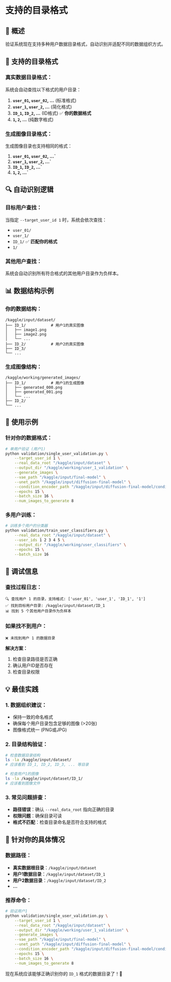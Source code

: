# 支持的目录格式

## 🎯 概述

验证系统现在支持多种用户数据目录格式，自动识别并适配不同的数据组织方式。

## 📁 支持的目录格式

### 真实数据目录格式：

系统会自动查找以下格式的用户目录：

1. **`user_01`, `user_02`, ...** (标准格式)
2. **`user_1`, `user_2`, ...** (简化格式)
3. **`ID_1`, `ID_2`, ...** (ID格式) ✅ **你的数据格式**
4. **`1`, `2`, ...** (纯数字格式)

### 生成图像目录格式：

生成图像目录也支持相同的格式：

1. **`user_01`, `user_02`, ...`**
2. **`user_1`, `user_2`, ...`**
3. **`ID_1`, `ID_2`, ...`**
4. **`1`, `2`, ...`**

## 🔍 自动识别逻辑

### 目标用户查找：
当指定 `--target_user_id 1` 时，系统会依次查找：
- `user_01/`
- `user_1/`
- `ID_1/` ✅ **匹配你的格式**
- `1/`

### 其他用户查找：
系统会自动识别所有符合格式的其他用户目录作为负样本。

## 📊 数据结构示例

### 你的数据结构：
```
/kaggle/input/dataset/
├── ID_1/           # 用户1的真实图像
│   ├── image1.png
│   ├── image2.png
│   └── ...
├── ID_2/           # 用户2的真实图像
├── ID_3/
└── ...
```

### 生成图像结构：
```
/kaggle/working/generated_images/
├── ID_1/           # 用户1的生成图像
│   ├── generated_000.png
│   ├── generated_001.png
│   └── ...
├── ID_2/
└── ...
```

## 🚀 使用示例

### 针对你的数据格式：

```bash
# 单用户验证 (用户1)
python validation/single_user_validation.py \
    --target_user_id 1 \
    --real_data_root "/kaggle/input/dataset" \
    --output_dir "/kaggle/working/user_1_validation" \
    --generate_images \
    --vae_path "/kaggle/input/final-model" \
    --unet_path "/kaggle/input/diffusion-final-model" \
    --condition_encoder_path "/kaggle/input/diffusion-final-model/condition_encoder.pt" \
    --epochs 15 \
    --batch_size 16 \
    --num_images_to_generate 8
```

### 多用户训练：

```bash
# 训练多个用户的分类器
python validation/train_user_classifiers.py \
    --real_data_root "/kaggle/input/dataset" \
    --user_ids 1 2 3 4 5 \
    --output_dir "/kaggle/working/user_classifiers" \
    --epochs 15 \
    --batch_size 16
```

## 🔧 调试信息

### 查找过程日志：
```
🔍 查找用户 1 的目录，支持格式: ['user_01', 'user_1', 'ID_1', '1']
✅ 找到目标用户目录: /kaggle/input/dataset/ID_1
📊 找到 5 个其他用户目录作为负样本
```

### 如果找不到用户：
```
❌ 未找到用户 1 的数据目录
```

**解决方案：**
1. 检查目录路径是否正确
2. 确认用户ID是否存在
3. 检查目录权限

## 💡 最佳实践

### 1. 数据组织建议：
- 保持一致的命名格式
- 确保每个用户目录包含足够的图像 (>20张)
- 图像格式统一 (PNG或JPG)

### 2. 目录结构验证：
```bash
# 检查数据目录结构
ls -la /kaggle/input/dataset/
# 应该看到 ID_1, ID_2, ID_3, ... 等目录

# 检查用户1的图像
ls -la /kaggle/input/dataset/ID_1/
# 应该看到图像文件
```

### 3. 常见问题排查：
- **路径错误**：确认 `--real_data_root` 指向正确的目录
- **权限问题**：确保目录可读
- **格式不匹配**：检查目录命名是否符合支持的格式

## 🎯 针对你的具体情况

### 数据路径：
- **真实数据根目录**：`/kaggle/input/dataset`
- **用户1数据目录**：`/kaggle/input/dataset/ID_1`
- **用户2数据目录**：`/kaggle/input/dataset/ID_2`
- **...**

### 推荐命令：
```bash
# 验证用户1
python validation/single_user_validation.py \
    --target_user_id 1 \
    --real_data_root "/kaggle/input/dataset" \
    --output_dir "/kaggle/working/user_1_validation" \
    --generate_images \
    --vae_path "/kaggle/input/final-model" \
    --unet_path "/kaggle/input/diffusion-final-model" \
    --condition_encoder_path "/kaggle/input/diffusion-final-model/condition_encoder.pt" \
    --epochs 15 \
    --batch_size 16 \
    --num_images_to_generate 8
```

现在系统应该能够正确识别你的 `ID_1` 格式的数据目录了！🎨
